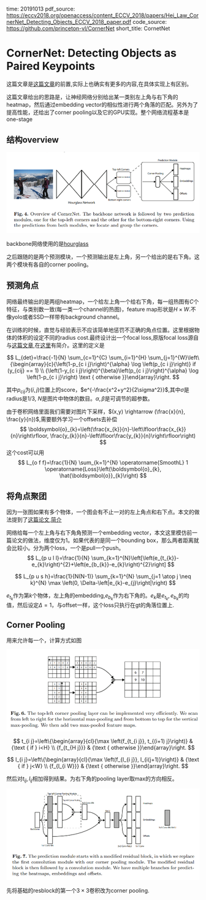 time: 20191013
pdf_source: https://eccv2018.org/openaccess/content_ECCV_2018/papers/Hei_Law_CornerNet_Detecting_Objects_ECCV_2018_paper.pdf
code_source:  https://github.com/princeton-vl/CornerNet
short_title: CornetNet
# CornerNet: Detecting Objects as Paired Keypoints

这篇文章是[这篇文章](../papers/CornerNet-Lite_Efficient_Keypoint_Based_Object_Detection.md)的前置,实际上也确实有更多的内容,在具体实现上有区别。

这篇文章给出的思路是，让神经网络分别给出某一类别左上角与右下角的heatmap，然后通过embedding vector的相似性进行两个角落的匹配。另外为了提高性能，还给出了corner pooling以及它的GPU实现。整个网络流程基本是one-stage

## 结构overview

![image](res/cornernet.png)

backbone网络使用的是[hourglass](Stacked_Hourglass_Networks_for_Human_Pose_Estimation.md)


之后跟随的是两个预测模块，一个预测输出是左上角，另一个给出的是右下角。这两个模块有各自的corner pooling。

## 预测角点

网络最终输出的是两组heatmap，一个给左上角一个给右下角，每一组热图有$C$个特征，与类别数一致(每一类一个channel的热图)，feature map形状是$H\times W$.不像yolo或者SSD一样带有background channel。

在训练的时候，直觉与经验表示不应该简单地惩罚不正确的角点位置。这里根据物体的体积的设定不同的radius cost.最终设计出一个focal loss,原版focal loss源自与[这篇文章](https://arxiv.org/pdf/1708.02002.pdf),在[这里](../3dDetection/Disentangling_Monocular_3D_Object_Detection.md)有简介。这里的定义是

$$
L_{det}=\frac{-1}{N} \sum_{c=1}^{C} \sum_{i=1}^{H} \sum_{j=1}^{W}\left\{\begin{array}{c}{\left(1-p_{c i j}\right)^{\alpha} \log \left(p_{c i j}\right)}   if (y_{cij} == 1) \\ {\left(1-y_{c i j}\right)^{\beta}\left(p_{c i j}\right)^{\alpha} \log \left(1-p_{c i j}\right) \text { otherwise }}\end{array}\right.
$$

其中$p_{cij}$为$(i,j)$位置上的score，$e^{-\frac{x^2+y^2}{2\sigma^2}}$,其中$\sigma$是radius是$1/3$, $N$是图片中物体的数目。$\alpha, \beta$是可调节的超参数。

由于卷积网络里面我们需要对图片下采样，$(x,y) \rightarrow (\frac{x}{n}, \frac{y}{n})$,需要额外学习一个offsets去补偿
$$
\boldsymbol{o}_{k}=\left(\frac{x_{k}}{n}-\left\lfloor\frac{x_{k}}{n}\right\rfloor, \frac{y_{k}}{n}-\left\lfloor\frac{y_{k}}{n}\right\rfloor\right)
$$
这个cost可以用
$$
L_{o f f}=\frac{1}{N} \sum_{k=1}^{N} \operatorname{SmoothL} 1 \operatorname{Loss}\left(\boldsymbol{o}_{k}, \hat{\boldsymbol{o}}_{k}\right)
$$

## 将角点聚团

因为一张图如果有多个物体，一个图会有不止一对的左上角点和右下点。本文的做法提到了[这篇论文](https://arxiv.org/pdf/1611.05424.pdf),[简介](../papers/Associative_Embedding:End-to-End_Learning_for_Joint_Detection_and_Grouping.md)

网络给每一个左上角与右下角角预测一个embedding vector，本文这里模仿前一篇论文的做法，维度仅为1。如果代表的是同一个bounding box，那么两者距离就会比较小。分为两个loss，一个是pull一个push。
$$
L_{p u l l}=\frac{1}{N} \sum_{k=1}^{N}\left[\left(e_{t_{k}}-e_{k}\right)^{2}+\left(e_{b_{k}}-e_{k}\right)^{2}\right]
$$

$$
L_{p u s h}=\frac{1}{N(N-1)} \sum_{k=1}^{N} \sum_{j=1 \atop j \neq k}^{N} \max \left(0, \Delta-\left|e_{k}-e_{j}\right|\right)
$$

$e_{t_k}$作为第$k$个物体，左上角的embedding,$e_b_k$作为右下角的。$e_k$是$e_t_k, e_b_k$的均值，然后设定$\Delta=1$，与offset一样，这个loss只执行在gt的角落位置上.

## Corner Pooling

用来允许每一个，计算方式如图

![image](res/cornerPooling_image.png)

$$
t_{i j}=\left\{\begin{array}{cl}{\max \left(f_{t_{i j}}, t_{(i+1) j}\right)} & {\text { if } i<H} \\ {f_{t_{H j}}} & {\text { otherwise }}\end{array}\right.
$$

$$
l_{i j}=\left\{\begin{array}{cl}{\max \left(f_{l_{i j}}, l_{i(j+1)}\right)} & {\text { if } j<W} \\ {f_{l_{i W}}} & {\text { otherwise }}\end{array}\right.
$$

然后对$t_{ij}, l_{ij}$相加得到结果。为右下角的pooling layer取max的方向相反。

![image](res/CornerNetPrediction.png)

先将基础的resblock的第一个$3\times 3$卷积改为corner pooling.